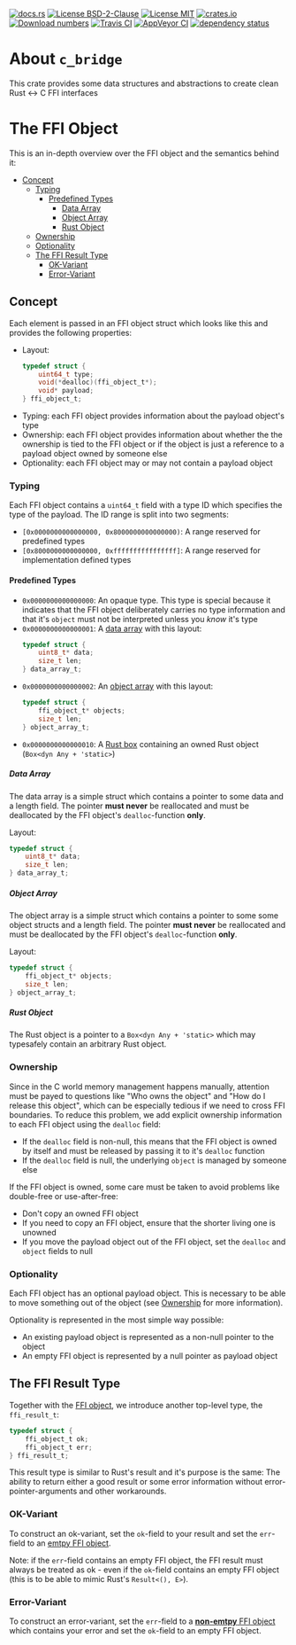 [![docs.rs](https://docs.rs/c_bridge/badge.svg)](https://docs.rs/c_bridge)
[![License BSD-2-Clause](https://img.shields.io/badge/License-BSD--2--Clause-blue.svg)](https://opensource.org/licenses/BSD-2-Clause)
[![License MIT](https://img.shields.io/badge/License-MIT-blue.svg)](https://opensource.org/licenses/MIT)
[![crates.io](https://img.shields.io/crates/v/c_bridge.svg)](https://crates.io/crates/c_bridge)
[![Download numbers](https://img.shields.io/crates/d/c_bridge.svg)](https://crates.io/crates/c_bridge)
[![Travis CI](https://travis-ci.org/KizzyCode/c_bridge.svg?branch=master)](https://travis-ci.org/KizzyCode/c_bridge)
[![AppVeyor CI](https://ci.appveyor.com/api/projects/status/github/KizzyCode/c_bridge?svg=true)](https://ci.appveyor.com/project/KizzyCode/c-bridge)
[![dependency status](https://deps.rs/crate/c_bridge/0.1.0/status.svg)](https://deps.rs/crate/c_bridge/0.1.0)

# About `c_bridge`
This crate provides some data structures and abstractions to create clean Rust <-> C FFI interfaces

# The FFI Object
This is an in-depth overview over the FFI object and the semantics behind it:
 - [Concept](#concept)
    - [Typing](#typing)
       - [Predefined Types](#predefined-types)
          - [Data Array](#data-array)
          - [Object Array](#object-array)
          - [Rust Object](#rust-object)
    - [Ownership](#ownership)
    - [Optionality](#optionality)
    - [The FFI Result Type](#the-ffi-result-type)
       - [OK-Variant](#ok-variant)
       - [Error-Variant](#error-variant)

## Concept
Each element is passed in an FFI object struct which looks like this and provides the following
properties:
 - Layout:
   ```c
   typedef struct {
       uint64_t type;
       void(*dealloc)(ffi_object_t*);
       void* payload;
   } ffi_object_t;
   ```
 - Typing: each FFI object provides information about the payload object's type
 - Ownership: each FFI object provides information about whether the the ownership is tied to the
   FFI object or if the object is just a reference to a payload object owned by someone else
 - Optionality: each FFI object may or may not contain a payload object

### Typing
Each FFI object contains a `uint64_t` field with a type ID which specifies the type of the payload.
The ID range is split into two segments:
 - `[0x0000000000000000, 0x8000000000000000)`: A range reserved for predefined types
 - `[0x8000000000000000, 0xffffffffffffffff]`: A range reserved for implementation defined types

#### Predefined Types
 - `0x0000000000000000`: An opaque type. This type is special because it indicates that the FFI
   object deliberately carries no type information and that it's `object` must not be interpreted
   unless you *know* it's type
 - `0x0000000000000001`: A [data array](#data-array) with this layout:
   ```c
   typedef struct {
       uint8_t* data;
       size_t len;
   } data_array_t;
   ```
 - `0x0000000000000002`: An [object array](#object-array) with this layout:
   ```c
   typedef struct {
       ffi_object_t* objects;
       size_t len;
   } object_array_t;
   ```
 - `0x0000000000000010`: A [Rust box](#rust-object) containing an owned Rust object
   (`Box<dyn Any + 'static>`)

##### Data Array
The data array is a simple struct which contains a pointer to some data and a length field. The
pointer __must never__ be reallocated and must be deallocated by the FFI object's `dealloc`-function
__only__.

Layout:
```c
typedef struct {
    uint8_t* data;
    size_t len;
} data_array_t;
```

##### Object Array
The object array is a simple struct which contains a pointer to some some object structs and a
length field. The pointer __must never__ be reallocated and must be deallocated by the FFI object's
`dealloc`-function __only__.

Layout:
```c
typedef struct {
    ffi_object_t* objects;
    size_t len;
} object_array_t;
```

##### Rust Object
The Rust object is a pointer to a `Box<dyn Any + 'static>` which may typesafely contain an arbitrary
Rust object.
 
### Ownership
Since in the C world memory management happens manually, attention must be payed to questions like
"Who owns the object" and "How do I release this object", which can be especially tedious if we need
to cross FFI boundaries. To reduce this problem, we add explicit ownership information to each FFI
object using the `dealloc` field:
 - If the `dealloc` field is non-null, this means that the FFI object is owned by itself and must be
   released by passing it to it's `dealloc` function
 - If the `dealloc` field is null, the underlying `object` is managed by someone else

If the FFI object is owned, some care must be taken to avoid problems like double-free or
use-after-free:
 - Don't copy an owned FFI object
 - If you need to copy an FFI object, ensure that the shorter living one is unowned
 - If you move the payload object out of the FFI object, set the `dealloc` and `object` fields to
   null

### Optionality
Each FFI object has an optional payload object. This is necessary to be able to move something out
of the object (see [Ownership](#ownership) for more information).

Optionality is represented in the most simple way possible:
 - An existing payload object is represented as a non-null pointer to the object
 - An empty FFI object is represented by a null pointer as payload object


## The FFI Result Type
Together with the [FFI object](#the-ffi-object), we introduce another top-level type, the
`ffi_result_t`:
```c
typedef struct {
    ffi_object_t ok;
    ffi_object_t err;
} ffi_result_t;
```

This result type is similar to Rust's result and it's purpose is the same: The ability to return
either a good result or some error information without error-pointer-arguments and other
workarounds.

### OK-Variant
To construct an ok-variant, set the `ok`-field to your result and set the `err`-field to an [emtpy
FFI object](#optionality).

Note: if the `err`-field contains an empty FFI object, the FFI result must always be treated as ok -
even if the `ok`-field contains an empty FFI object (this is to be able to mimic Rust's
`Result<(), E>`).

### Error-Variant
To construct an error-variant, set the `err`-field to a [__non-emtpy__ FFI object](#optionality)
which contains your error and set the `ok`-field to an empty FFI object.